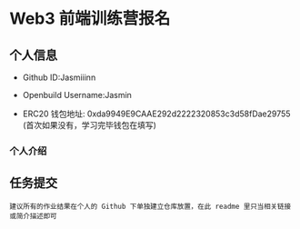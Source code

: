 # Web3 前端训练营报名

## 个人信息

* Github ID:Jasmiiinn

* Openbuild Username:Jasmin

* ERC20 钱包地址: 0xda9949E9CAAE292d2222320853c3d58fDae29755
(首次如果没有，学习完毕钱包在填写)

### 个人介绍

## 任务提交

`建议所有的作业结果在个人的 Github 下单独建立仓库放置，在此 readme 里只当相关链接或简介描述即可`
